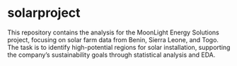# solarproject
This repository contains the analysis for the MoonLight Energy Solutions project, focusing on solar farm data from Benin, Sierra Leone, and Togo. The task is to identify high-potential regions for solar installation, supporting the company’s sustainability goals through statistical analysis and EDA.
